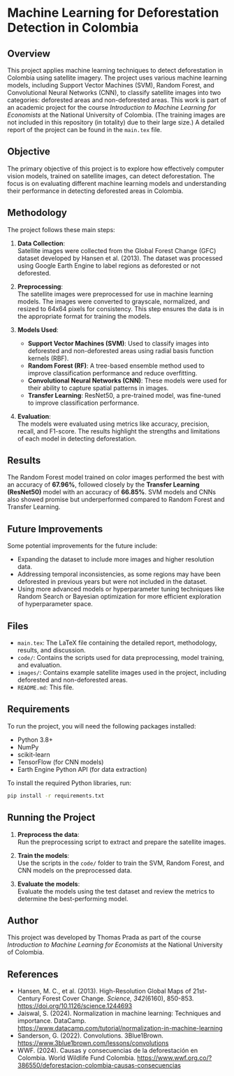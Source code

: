 # Machine Learning for Deforestation Detection in Colombia

## Overview

This project applies machine learning techniques to detect deforestation in Colombia using satellite imagery. The project uses various machine learning models, including Support Vector Machines (SVM), Random Forest, and Convolutional Neural Networks (CNN), to classify satellite images into two categories: deforested areas and non-deforested areas. This work is part of an academic project for the course *Introduction to Machine Learning for Economists* at the National University of Colombia. (The training images are not included in this repository (in totality) due to their large size.) A detailed report of the project can be found in the `main.tex` file.

## Objective

The primary objective of this project is to explore how effectively computer vision models, trained on satellite images, can detect deforestation. The focus is on evaluating different machine learning models and understanding their performance in detecting deforested areas in Colombia.

## Methodology

The project follows these main steps:

1. **Data Collection**:  
   Satellite images were collected from the Global Forest Change (GFC) dataset developed by Hansen et al. (2013). The dataset was processed using Google Earth Engine to label regions as deforested or not deforested.

2. **Preprocessing**:  
   The satellite images were preprocessed for use in machine learning models. The images were converted to grayscale, normalized, and resized to 64x64 pixels for consistency. This step ensures the data is in the appropriate format for training the models.

3. **Models Used**:
   - **Support Vector Machines (SVM)**: Used to classify images into deforested and non-deforested areas using radial basis function kernels (RBF).
   - **Random Forest (RF)**: A tree-based ensemble method used to improve classification performance and reduce overfitting.
   - **Convolutional Neural Networks (CNN)**: These models were used for their ability to capture spatial patterns in images.
   - **Transfer Learning**: ResNet50, a pre-trained model, was fine-tuned to improve classification performance.

4. **Evaluation**:  
   The models were evaluated using metrics like accuracy, precision, recall, and F1-score. The results highlight the strengths and limitations of each model in detecting deforestation.

## Results

The Random Forest model trained on color images performed the best with an accuracy of **67.96%**, followed closely by the **Transfer Learning (ResNet50)** model with an accuracy of **66.85%**. SVM models and CNNs also showed promise but underperformed compared to Random Forest and Transfer Learning.

## Future Improvements

Some potential improvements for the future include:
- Expanding the dataset to include more images and higher resolution data.
- Addressing temporal inconsistencies, as some regions may have been deforested in previous years but were not included in the dataset.
- Using more advanced models or hyperparameter tuning techniques like Random Search or Bayesian optimization for more efficient exploration of hyperparameter space.

## Files

- `main.tex`: The LaTeX file containing the detailed report, methodology, results, and discussion.
- `code/`: Contains the scripts used for data preprocessing, model training, and evaluation.
- `images/`: Contains example satellite images used in the project, including deforested and non-deforested areas.
- `README.md`: This file.

## Requirements

To run the project, you will need the following packages installed:

- Python 3.8+
- NumPy
- scikit-learn
- TensorFlow (for CNN models)
- Earth Engine Python API (for data extraction)

To install the required Python libraries, run:

```bash
pip install -r requirements.txt
```

## Running the Project

1. **Preprocess the data**:  
   Run the preprocessing script to extract and prepare the satellite images.

2. **Train the models**:  
   Use the scripts in the `code/` folder to train the SVM, Random Forest, and CNN models on the preprocessed data.

3. **Evaluate the models**:  
   Evaluate the models using the test dataset and review the metrics to determine the best-performing model.

## Author

This project was developed by Thomas Prada as part of the course *Introduction to Machine Learning for Economists* at the National University of Colombia.

## References

- Hansen, M. C., et al. (2013). High-Resolution Global Maps of 21st-Century Forest Cover Change. *Science, 342*(6160), 850-853. https://doi.org/10.1126/science.1244693
- Jaiswal, S. (2024). Normalization in machine learning: Techniques and importance. DataCamp. https://www.datacamp.com/tutorial/normalization-in-machine-learning
- Sanderson, G. (2022). Convolutions. 3Blue1Brown. https://www.3blue1brown.com/lessons/convolutions
- WWF. (2024). Causas y consecuencias de la deforestación en Colombia. World Wildlife Fund Colombia. https://www.wwf.org.co/?386550/deforestacion-colombia-causas-consecuencias

